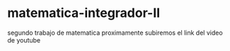 # matematica-integrador-II
segundo trabajo de matematica
proximamente subiremos el link del video de youtube
